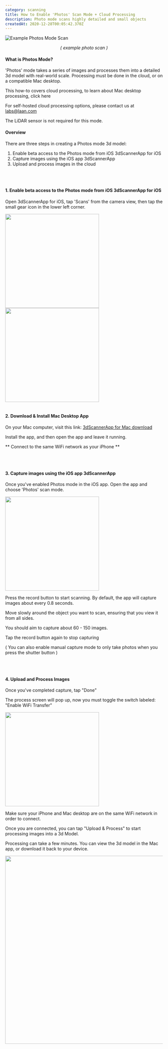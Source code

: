 ```yaml
---
category: scanning
title: How to Enable 'Photos' Scan Mode + Cloud Processing
description: Photo mode scans highly detailed and small objects
createdAt: 2020-12-28T00:05:42.370Z
---
```



![Example Photos Mode Scan](/images/shoe3d.png)
<p align="center">
<i>( example photo scan )</i>
</p>

#### What is Photos Mode? 
'Photos' mode takes a series of images and processes them into a detailed 3d model with real-world scale.
Processing must be done in the cloud, or on a compatible Mac desktop.

This how-to covers cloud processing, to learn about Mac desktop processing, click here

For self-hosted cloud processing options, please contact us at labs@laan.com 

The LiDAR sensor is not required for this mode. 


#### Overview 

There are three steps in creating a Photos mode 3d model:
 1. Enable beta access to the Photos mode from iOS 3dScannerApp for iOS 
 2. Capture images using the iOS app 3dScannerApp 
 3. Upload and process images in the cloud 


</br>
</br>

#### 1. Enable beta access to the Photos mode from iOS 3dScannerApp for iOS 

Open 3dScannerApp for iOS, tap 'Scans' from the camera view, then tap the small gear icon in the lower left corner.


<img style="float: left;" width="300" src="/images/tap-settings.jpg"/>
<img width="300" src="/images/enable-mac.jpg"/>

</br>
</br>

#### 2. Download & Install Mac Desktop App 

On your Mac computer, visit this link: [3dScannerApp for Mac download](macappstore://apps.apple.com/us/app/3d-scanner-app/id1419913995)

Install the app, and then open the app and leave it running. 

** Connect to the same WiFi network as your iPhone ** 

</br>
</br>


#### 3. Capture images using the iOS app 3dScannerApp 
Once you've enabled Photos mode in the iOS app. 
Open the app and choose 'Photos' scan mode.

<img width="300" src="/images/photo-scan-mode.jpg"/>


Press the record button to start scanning. 
By default, the app will capture images about every 0.8 seconds. 

Move slowly around the object you want to scan, ensuring that you view it from all sides.

You should aim to capture about 60 - 150 images. 

Tap the record button again to stop capturing

( You can also enable manual capture mode to only take photos when you press the shutter button )


</br>
</br>


#### 4. Upload and Process Images


Once you've completed capture, tap "Done"

The process screen will pop up, now you must toggle the switch labeled:
"Enable WiFi Transfer"

<img width="300" src="/images/photo-mode-upload.jpg"/>

Make sure your iPhone and Mac desktop are on the same WiFi network in order to connect. 

Once you are connected, you can tap "Upload & Process" to start processing images into a 3d Model.

Processing can take a few minutes. You can view the 3d model in the Mac app, or download it back to your device. 

<img width="600" src="/images/mac-app.png"/>






